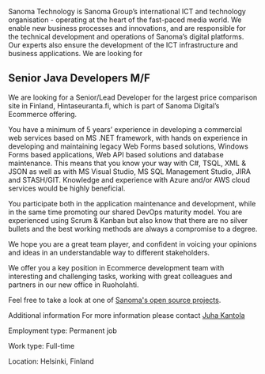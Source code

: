Sanoma Technology is Sanoma Group’s international ICT and technology organisation - operating at the heart of the fast-paced media world. We enable new business processes and innovations, and are responsible for the technical development and operations of Sanoma’s digital platforms. Our experts also ensure the development of the ICT infrastructure and business applications. We are looking for

## Senior Java Developers M/F

We are looking for a Senior/Lead Developer for the largest price comparison site in Finland, Hintaseuranta.fi, which is part of Sanoma Digital’s Ecommerce offering.

You have a minimum of 5 years’ experience in developing a commercial web services based on MS .NET framework, with hands on experience in developing and maintaining legacy Web Forms based solutions, Windows Forms based applications, Web API based solutions and database maintenance. This means that you know your way with C#, TSQL, XML & JSON as well as with MS Visual Studio, MS SQL Management Studio, JIRA and STASH/GIT.  Knowledge and experience with Azure and/or AWS cloud services would be highly beneficial.

You participate both in the application maintenance and development, while in the same time promoting our shared DevOps maturity model. You are experienced using Scrum & Kanban but also know that there are no silver bullets and the best working methods are always a compromise to a degree.

We hope you are a great team player, and confident in voicing your opinions and ideas in an understandable way to different stakeholders.

We offer you a key position in Ecommerce development team with interesting and challenging tasks, working with great colleagues and partners in our new office in Ruoholahti.

Feel free to take a look at one of [Sanoma's open source projects](https://github.com/sanoma/).

Additional information	For more information please contact [Juha Kantola](mailto:juha.kantola@sanoma.com)

Employment type:	Permanent job

Work type:	Full-time

Location:	Helsinki, Finland

